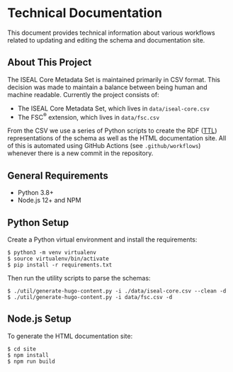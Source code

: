 # Technical Documentation
This document provides technical information about various workflows related to updating and editing the schema and documentation site.

## About This Project

The ISEAL Core Metadata Set is maintained primarily in CSV format. This decision was made to maintain a balance between being human and machine readable. Currently the project consists of:

- The ISEAL Core Metadata Set, which lives in `data/iseal-core.csv`
- The FSC<sup>®</sup> extension, which lives in `data/fsc.csv`

From the CSV we use a series of Python scripts to create the RDF ([TTL](https://en.wikipedia.org/wiki/Turtle_(syntax))) representations of the schema as well as the HTML documentation site. All of this is automated using GitHub Actions (see `.github/workflows`) whenever there is a new commit in the repository.

## General Requirements

- Python 3.8+
- Node.js 12+ and NPM

## Python Setup
Create a Python virtual environment and install the requirements:

```console
$ python3 -m venv virtualenv
$ source virtualenv/bin/activate
$ pip install -r requirements.txt
```

Then run the utility scripts to parse the schemas:

```console
$ ./util/generate-hugo-content.py -i ./data/iseal-core.csv --clean -d
$ ./util/generate-hugo-content.py -i data/fsc.csv -d
```

## Node.js Setup
To generate the HTML documentation site:

```console
$ cd site
$ npm install
$ npm run build
```
